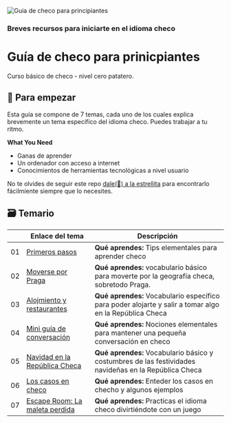 ![Guia de checo para principiantes](./images/rodrigo-ardilha-WAPFd4fMy2o-unsplash)

### Breves recursos para iniciarte en el idioma checo

# Guía de checo para prinicpiantes

Curso básico de checo - nivel cero patatero.

## 🌱 Para empezar

Esta guía se compone de 7 temas, cada uno de los cuales explica brevemente un tema específico del idioma checo. Puedes trabajar a tu ritmo.

**What You Need**

- Ganas de aprender
- Un ordenador con acceso a internet
- Conocimientos de herramientas tecnológicas a nivel usuario

No te olvides de seguir este repo [dale(🌟) a la estrellita](https://docs.github.com/en/get-started/exploring-projects-on-github/saving-repositories-with-stars?WT.mc_id=academic-105485-koreyst) para encontrarlo fácilmiente siempre que lo necesites.

## 🗃️ Temario

|  | Enlace del tema | Descripción |
|--|--|--|
| 01 | [Primeros pasos](https://github.com/Amabenet/Amabenet.github.io/blob/main/01-primeros-pasos) | **Qué aprendes:** Tips elementales para aprender checo |
| 02 | [Moverse por Praga](Guia-checo-principiantes/02-moverse-por-praga) | **Qué aprendes:** vocabulario básico para moverte por la geografía checa, sobretodo Praga. |
| 03 | [Alojmiento y restaurantes](Guia-checo-principiantes/03-alojamiento-y-restaurantes) | **Qué aprendes:** Vocabulario específico para poder alojarte y salir a tomar algo en la República Checa |
| 04 | [Mini guía de conversación](Guia-checo-principiantes/04-mini-guia-de-conversacion) | **Qué aprendes:** Nociones elementales para mantener una pequeña conversación en checo |
| 05 |  [Navidad en la República Checa](Guia-checo-principiantes/05-navidad-en-la-republica-checa.md)|  **Qué aprendes:** Vocabulario básico y costumbres de las festividades navideñas en la República Checa |
| 06 | [Los casos en checo](Guia-checo-principiantes/06-los-casos-en-checo) |  **Qué aprendes:** Enteder los casos en checho y algunos ejemplos |
| 07 |[Escape Room: La maleta perdida](Guia-checo-principiantes/07-escape-room-La-maleta-perdida.html)  |  **Qué aprendes:** Practicas el idioma checo divirtiéndote con un juego |     
